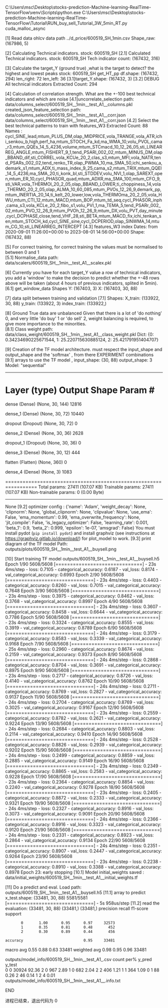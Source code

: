C:\Users\msc\Desktop\stocks-prediction-Machine-learning-RealTime-TensorFlow\venv\Scripts\python.exe C:\Users\msc\Desktop\stocks-prediction-Machine-learning-RealTime-TensorFlow\Tutorial\RUN_buy_sell_Tutorial_3W_5min_RT.py 
cuda_malloc_async

[1] Read data ohlcv data  path  ../d_price/600519_SH_1min.csv  Shape_raw:  (167986, 5)

[2] Calculating Technical indicators. stock:  600519_SH
[2.1] Calculated Technical indicators. stock:  600519_SH  Tech indicator count:  (167432, 316)

[3] Calculate the target_Y (ground true) ,what is the target to detect?  the highest and lowest peaks stock:  600519_SH
get_HT_pp df.shape: (167432, 294)  len_right:  72  len_left:  36
[3.1]target_Y.shape:  (167432, 3)
[3.2] DEBUG All technical indicators Extracted Count:  294

[4] Calculation of correlation strength. What are the +-100 best technical indicators and which are noise 
[4.1]uncorrelate_selection path:  data/columns_select/600519_SH__1min__test_A1__columns.pkl
	created_json_feature_selection path:  data/columns_select/600519_SH__1min__test_A1__corr.json
data/columns_select/600519_SH__1min__test_A1__corr.json
[4.2] Select the best technical patterns to train with features_W3 Extracted Count:  88  Names :  cycl_SINE_lead,mtum_PLUS_DM,olap_MIDPRICE,vola_TRANGE,vola_ATR,ichi_senkou_b,high,perf_ha,mtum_STOCH_Fa_kd,ma_WMA_10,volu_PVOL,cama_r3,mtum_QQEs_14_5_4236,volume,mtum_STCmacd_10_12_26_05,sti_LINEARREG_ANGLE,mtum_FISHERT_9_1,tend_PSARl_002_02,mtum_MINUS_DM,olap_BBAND_dif,sti_CORREL,vola_KCUe_20_2,clas_s3,mtum_MFI,vola_NATR,tend_PSARs_002_02,tend_renko_TR,olap_PWMA_10,ma_SMA_50,ichi_senkou_a,demark_s1,mtum_ADX,ti_mass_index_9_25,cama_s2,mtum_TRIX,mtum_QQEl_14_5_4236,ma_SMA_20,ti_konk_bl,sti_STDDEV,volu_NVI_1,olap_SAREXT,open,mtum_ER_10,cycl_PHASOR_quad,mtum_ADXR,ma_SMA_100,mtum_CFO_9,sti_VAR,vola_THERMOl_20_2_05,olap_BBAND_LOWER,ti_choppiness_14,vola_THERMO_20_2_05,olap_ALMA_10_60_085,mtum_PVOs_12_26_9,demark_pp,mtum_INERTIA_20_14,ti_kelt_20_lower,low,vola_THERMOma_20_2_05,vola_HWU,mtum_CTI_12,mtum_MACD,mtum_BOP,mtum_td_seq,cycl_PHASOR_inph,cama_s3,vola_KCLe_20_2,fibo_s1,volu_PVI_1,ma_TEMA_5,tend_PSARr_002_02,mtum_PVO_12_26_9,mtum_PVOh_12_26_9,mtum_DX,volu_PVT,day_minute,cycl_DCPHASE,close,tend_VHF_28,sti_BETA,mtum_MACD_fix,ichi_tenkan_sen,mtum_STOCH_kd,cycl_SINE_sine,cycl_DCPERIOD,olap_SINWMA_14,mtum_CG_10,sti_LINEARREG_INTERCEPT
[4.3] features_W3 index Dates: from  2020-09-01 11:26:00+00:00  to  2023-08-01 14:56:00+00:00  Shape:  (167432, 88)

[5] For correct training, for correct training the values must be normalised to between 0 and 1  
[5.1] Normalise_data path:  data/scalers/600519_SH__1min__test_A1__scalex.pkl

[6] Currently you have for each target_Y value a row of technical indicators, you add a 'window' to make the decision to predict whether the +-48 rows above will be taken (about 4 hours of previous indicators, splited in 5min).
[6.1] get_window_data Shapes Y: (167403, 3)  X:  (167403, 30, 88)

[7] data split between training and validation 
[7.1] Shapes: X_train:  (133922, 30, 88)  y_train:   (133922, 3)  index_train:   (133922,)

[8] Ground True data are unbalanced  Given that there is a lot of 'do nothing' 0, and very little 'do buy' 1 or 'do sell' 2, weight balancing is required, to give more importance to the minorities.  
[8.1] Class weight  path:  data/class_weight/600519_SH__1min__test_A1__class_weight.pkl  Dict:  {0: 0.34234690225671544, 1: 25.220715630885124, 2: 25.421791951404707}

[9] Creation of the TF model architecture. must respect the input_shape and output_shape and the 'softmax' , from there EXPERIMENT combinations 
[9.1] arrays to use the TF model  , input_shape:  (30, 88)  output_shape:  3
Model: "sequential"
_________________________________________________________________
 Layer (type)                Output Shape              Param #   
=================================================================
 dense (Dense)               (None, 30, 144)           12816     
                                                                 
 dense_1 (Dense)             (None, 30, 72)            10440     
                                                                 
 dropout (Dropout)           (None, 30, 72)            0         
                                                                 
 dense_2 (Dense)             (None, 30, 36)            2628      
                                                                 
 dropout_1 (Dropout)         (None, 30, 36)            0         
                                                                 
 dense_3 (Dense)             (None, 30, 12)            444       
                                                                 
 flatten (Flatten)           (None, 360)               0         
                                                                 
 dense_4 (Dense)             (None, 3)                 1083      
                                                                 
=================================================================
Total params: 27411 (107.07 KB)
Trainable params: 27411 (107.07 KB)
Non-trainable params: 0 (0.00 Byte)
_________________________________________________________________
None
[9.2] optimizer config :  {'name': 'Adam', 'weight_decay': None, 'clipnorm': None, 'global_clipnorm': None, 'clipvalue': None, 'use_ema': False, 'ema_momentum': 0.99, 'ema_overwrite_frequency': None, 'jit_compile': False, 'is_legacy_optimizer': False, 'learning_rate': 0.001, 'beta_1': 0.9, 'beta_2': 0.999, 'epsilon': 1e-07, 'amsgrad': False}
You must install pydot (`pip install pydot`) and install graphviz (see instructions at https://graphviz.gitlab.io/download/) for plot_model to work.
[9.3] print diagram of the TF model Path:  outputs/plots/600519_SH__1min__test_A1__buysell.png

[10] Start training TF model  outputs/600519_SH__1min__test_A1__buysell.h5 
Epoch 1/90
5608/5608 [==============================] - 23s 4ms/step - loss: 0.7105 - categorical_accuracy: 0.6187 - val_loss: 0.8174 - val_categorical_accuracy: 0.6993
Epoch 2/90
5608/5608 [==============================] - 23s 4ms/step - loss: 0.4403 - categorical_accuracy: 0.8260 - val_loss: 0.7015 - val_categorical_accuracy: 0.7648
Epoch 3/90
5608/5608 [==============================] - 23s 4ms/step - loss: 0.3975 - categorical_accuracy: 0.8462 - val_loss: 0.3768 - val_categorical_accuracy: 0.8997
Epoch 4/90
5608/5608 [==============================] - 23s 4ms/step - loss: 0.3607 - categorical_accuracy: 0.8458 - val_loss: 0.6644 - val_categorical_accuracy: 0.7786
Epoch 5/90
5608/5608 [==============================] - 23s 4ms/step - loss: 0.3324 - categorical_accuracy: 0.8555 - val_loss: 0.3919 - val_categorical_accuracy: 0.8789
Epoch 6/90
5608/5608 [==============================] - 24s 4ms/step - loss: 0.3179 - categorical_accuracy: 0.8583 - val_loss: 0.3339 - val_categorical_accuracy: 0.9168
Epoch 7/90
5608/5608 [==============================] - 25s 4ms/step - loss: 0.2960 - categorical_accuracy: 0.8674 - val_loss: 0.2159 - val_categorical_accuracy: 0.9373
Epoch 8/90
5608/5608 [==============================] - 24s 4ms/step - loss: 0.2868 - categorical_accuracy: 0.8704 - val_loss: 0.3691 - val_categorical_accuracy: 0.8975
Epoch 9/90
5608/5608 [==============================] - 23s 4ms/step - loss: 0.2717 - categorical_accuracy: 0.8726 - val_loss: 0.4140 - val_categorical_accuracy: 0.8762
Epoch 10/90
5608/5608 [==============================] - 24s 4ms/step - loss: 0.2711 - categorical_accuracy: 0.8769 - val_loss: 0.2827 - val_categorical_accuracy: 0.9137
Epoch 11/90
5608/5608 [==============================] - 24s 4ms/step - loss: 0.2704 - categorical_accuracy: 0.8769 - val_loss: 0.3025 - val_categorical_accuracy: 0.9167
Epoch 12/90
5608/5608 [==============================] - 23s 4ms/step - loss: 0.2559 - categorical_accuracy: 0.8782 - val_loss: 0.2621 - val_categorical_accuracy: 0.9224
Epoch 13/90
5608/5608 [==============================] - 24s 4ms/step - loss: 0.2684 - categorical_accuracy: 0.8803 - val_loss: 0.2114 - val_categorical_accuracy: 0.9410
Epoch 14/90
5608/5608 [==============================] - 24s 4ms/step - loss: 0.2528 - categorical_accuracy: 0.8826 - val_loss: 0.2939 - val_categorical_accuracy: 0.9202
Epoch 15/90
5608/5608 [==============================] - 24s 4ms/step - loss: 0.2499 - categorical_accuracy: 0.8859 - val_loss: 0.2885 - val_categorical_accuracy: 0.9149
Epoch 16/90
5608/5608 [==============================] - 23s 4ms/step - loss: 0.2349 - categorical_accuracy: 0.8865 - val_loss: 0.2583 - val_categorical_accuracy: 0.9228
Epoch 17/90
5608/5608 [==============================] - 23s 4ms/step - loss: 0.2364 - categorical_accuracy: 0.8854 - val_loss: 0.2240 - val_categorical_accuracy: 0.9278
Epoch 18/90
5608/5608 [==============================] - 23s 4ms/step - loss: 0.2405 - categorical_accuracy: 0.8872 - val_loss: 0.2333 - val_categorical_accuracy: 0.9321
Epoch 19/90
5608/5608 [==============================] - 24s 4ms/step - loss: 0.2327 - categorical_accuracy: 0.8916 - val_loss: 0.3073 - val_categorical_accuracy: 0.9091
Epoch 20/90
5608/5608 [==============================] - 24s 4ms/step - loss: 0.2366 - categorical_accuracy: 0.8916 - val_loss: 0.3323 - val_categorical_accuracy: 0.9120
Epoch 21/90
5608/5608 [==============================] - 24s 4ms/step - loss: 0.2331 - categorical_accuracy: 0.8923 - val_loss: 0.2864 - val_categorical_accuracy: 0.9134
Epoch 22/90
5608/5608 [==============================] - 24s 4ms/step - loss: 0.2351 - categorical_accuracy: 0.8907 - val_loss: 0.2447 - val_categorical_accuracy: 0.9264
Epoch 23/90
5608/5608 [==============================] - 23s 4ms/step - loss: 0.2238 - categorical_accuracy: 0.8910 - val_loss: 0.3388 - val_categorical_accuracy: 0.8978
Epoch 23: early stopping
[10.1] Model initial_weights saved :  data/initial_weights/600519_SH__1min__test_A1__initial_weights.tf

[11] Do a predict and eval. Load path:  outputs/600519_SH__1min__test_A1__buysell.h5
[11.1] array to predict x_test.shape:  (33481, 30, 88)
5581/5581 [==============================] - 5s 958us/step
[11.2] read the evaluation:  (33481, 30, 88)
(33481,) (33481,)
              precision    recall  f1-score   support

           0       1.00      0.95      0.97     32573
           1       0.35      0.81      0.48       452
           2       0.30      0.89      0.44       456

    accuracy                           0.95     33481
   macro avg       0.55      0.88      0.63     33481
weighted avg       0.98      0.95      0.96     33481

outputs/model_info/600519_SH__1min__test_A1_.csv
               count   per%
y_pred y_test              
0      0       30924  92.36
2      0         967   2.89
1      0         682   2.04
2      2         406   1.21
1      1         364   1.09
0      1          88   0.26
       2          46   0.14
1      2           4   0.01
outputs/model_info/600519_SH__1min__test_A1__.info.txt


END

进程已结束，退出代码为 0
